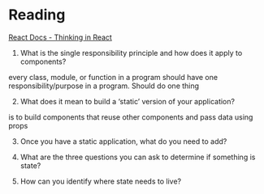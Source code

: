  # Reading 

 [React Docs - Thinking in React](https://reactjs.org/docs/thinking-in-react.html)

 1) What is the single responsibility principle and how does it apply to components?

 every class, module, or function in a program should have one responsibility/purpose in a program. Should do one thing

2) What does it mean to build a ‘static’ version of your application?

is to build components that reuse other components and pass data using props

3) Once you have a static application, what do you need to add?


4) What are the three questions you can ask to determine if something is state?


5) How can you identify where state needs to live?


